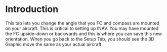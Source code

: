 # Introduction

This tab lets you change the angle that you FC and compass are mounted on your aircraft. This is critical to setting up INAV. You may have mounted the FC upside-down or backwards and this is where you can save this new orientation. When you go back to the Setup Tab, you should see the 3D Graphic move the same as your actual aircraft.